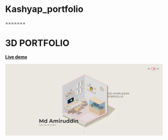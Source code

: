 
# Kashyap_portfolio
=======
# 3D PORTFOLIO

**[Live demo](https://mdamiruddin-3dportfolio.vercel.app)**


![Home page screenshot](public/social/screenshot.png?raw=true "Home page screenshot")

